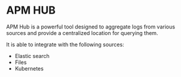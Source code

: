 # APM HUB

APM Hub is a powerful tool designed to aggregate logs from various sources and provide a centralized location for querying them.

It is able to integrate with the following sources:

- Elastic search
- Files
- Kubernetes
